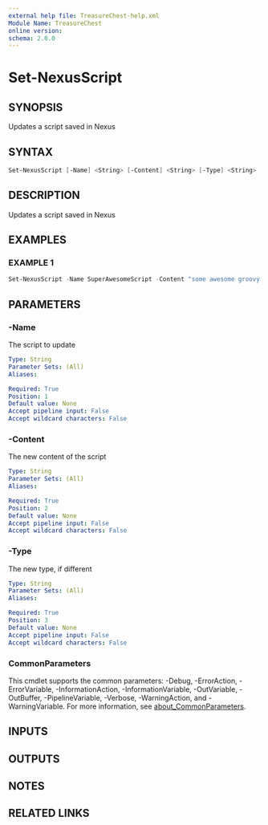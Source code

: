 ```yaml
---
external help file: TreasureChest-help.xml
Module Name: TreasureChest
online version:
schema: 2.0.0
---
```


# Set-NexusScript

## SYNOPSIS

Updates a script saved in Nexus

## SYNTAX

```powershell
Set-NexusScript [-Name] <String> [-Content] <String> [-Type] <String> [<CommonParameters>]
```

## DESCRIPTION

Updates a script saved in Nexus

## EXAMPLES

### EXAMPLE 1

```powershell
Set-NexusScript -Name SuperAwesomeScript -Content "some awesome groovy code" -Type groovy
```

## PARAMETERS

### -Name

The script to update

```yaml
Type: String
Parameter Sets: (All)
Aliases:

Required: True
Position: 1
Default value: None
Accept pipeline input: False
Accept wildcard characters: False
```

### -Content

The new content of the script

```yaml
Type: String
Parameter Sets: (All)
Aliases:

Required: True
Position: 2
Default value: None
Accept pipeline input: False
Accept wildcard characters: False
```

### -Type

The new type, if different

```yaml
Type: String
Parameter Sets: (All)
Aliases:

Required: True
Position: 3
Default value: None
Accept pipeline input: False
Accept wildcard characters: False
```

### CommonParameters

This cmdlet supports the common parameters: -Debug, -ErrorAction, -ErrorVariable, -InformationAction, -InformationVariable, -OutVariable, -OutBuffer, -PipelineVariable, -Verbose, -WarningAction, and -WarningVariable. For more information, see [about_CommonParameters](http://go.microsoft.com/fwlink/?LinkID=113216).

## INPUTS

## OUTPUTS

## NOTES

## RELATED LINKS

